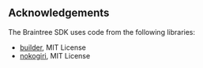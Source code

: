 Acknowledgements
----------------

The Braintree SDK uses code from the following libraries:

* [builder](https://github.com/jimweirich/builder), MIT License
* [nokogiri](https://github.com/sparklemotion/nokogiri), MIT License
